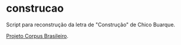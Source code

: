 # construcao
Script para reconstrução da letra de "Construção" de Chico Buarque. 

[Projeto Corpus Brasileiro](http://corpusbrasileiro.pucsp.br).
